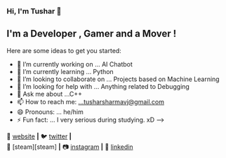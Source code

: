 ### Hi, I'm Tushar 👋

## I'm a Developer , Gamer and a Mover !



Here are some ideas to get you started:

- 🔭 I’m currently working on ... AI Chatbot
- 🌱 I’m currently learning ... Python 
- 👯 I’m looking to collaborate on ... Projects based on Machine Learning
- 🤔 I’m looking for help with ... Anything related to Debugging
- 💬 Ask me about ...C++ 
- 📫 How to reach me: ...tusharsharmavj@gmail.com 
- 😄 Pronouns: ... he/him
- ⚡ Fun fact: ... I very serious during studying. xD 
-->

🏡 [website][website] **|** 
🐦 [twitter][twitter] **|**  
🎥 [steam][steam] **|** 
📷 [instagram][instagram] **|** 
👔 [linkedin][linkedin]

[banner]: https://raw.githubusercontent.com/bradgarropy/bradgarropy/master/banner.png
[website]: https://tusharxsharma.github.io
[twitter]: https://twitter.com/tusharxsharma
[twitch]: https://steamcommunity.com/id/TusharSharma
[instagram]: https://instagram.com/jaggerxr
[linkedin]: https://linkedin.com/in/tusharsharmavj
